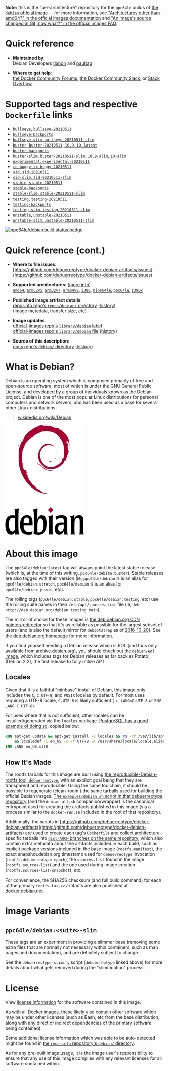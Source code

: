 <!--

********************************************************************************

WARNING:

    DO NOT EDIT "debian/README.md"

    IT IS AUTO-GENERATED

    (from the other files in "debian/" combined with a set of templates)

********************************************************************************

-->

**Note:** this is the "per-architecture" repository for the `ppc64le` builds of [the `debian` official image](https://hub.docker.com/_/debian) -- for more information, see ["Architectures other than amd64?" in the official images documentation](https://github.com/docker-library/official-images#architectures-other-than-amd64) and ["An image's source changed in Git, now what?" in the official images FAQ](https://github.com/docker-library/faq#an-images-source-changed-in-git-now-what).

# Quick reference

-	**Maintained by**:  
	Debian Developers [tianon](https://qa.debian.org/developer.php?login=tianon) and [paultag](https://qa.debian.org/developer.php?login=paultag)

-	**Where to get help**:  
	[the Docker Community Forums](https://forums.docker.com/), [the Docker Community Slack](https://dockr.ly/slack), or [Stack Overflow](https://stackoverflow.com/search?tab=newest&q=docker)

# Supported tags and respective `Dockerfile` links

-	[`bullseye`, `bullseye-20210511`](https://github.com/debuerreotype/docker-debian-artifacts/blob/c7c0122b2785f0b54f76e0e6eafab4af28ceb9bd/bullseye/Dockerfile)
-	[`bullseye-backports`](https://github.com/debuerreotype/docker-debian-artifacts/blob/c7c0122b2785f0b54f76e0e6eafab4af28ceb9bd/bullseye/backports/Dockerfile)
-	[`bullseye-slim`, `bullseye-20210511-slim`](https://github.com/debuerreotype/docker-debian-artifacts/blob/c7c0122b2785f0b54f76e0e6eafab4af28ceb9bd/bullseye/slim/Dockerfile)
-	[`buster`, `buster-20210511`, `10.9`, `10`, `latest`](https://github.com/debuerreotype/docker-debian-artifacts/blob/c7c0122b2785f0b54f76e0e6eafab4af28ceb9bd/buster/Dockerfile)
-	[`buster-backports`](https://github.com/debuerreotype/docker-debian-artifacts/blob/c7c0122b2785f0b54f76e0e6eafab4af28ceb9bd/buster/backports/Dockerfile)
-	[`buster-slim`, `buster-20210511-slim`, `10.9-slim`, `10-slim`](https://github.com/debuerreotype/docker-debian-artifacts/blob/c7c0122b2785f0b54f76e0e6eafab4af28ceb9bd/buster/slim/Dockerfile)
-	[`experimental`, `experimental-20210511`](https://github.com/debuerreotype/docker-debian-artifacts/blob/c7c0122b2785f0b54f76e0e6eafab4af28ceb9bd/experimental/Dockerfile)
-	[`rc-buggy`, `rc-buggy-20210511`](https://github.com/debuerreotype/docker-debian-artifacts/blob/c7c0122b2785f0b54f76e0e6eafab4af28ceb9bd/rc-buggy/Dockerfile)
-	[`sid`, `sid-20210511`](https://github.com/debuerreotype/docker-debian-artifacts/blob/c7c0122b2785f0b54f76e0e6eafab4af28ceb9bd/sid/Dockerfile)
-	[`sid-slim`, `sid-20210511-slim`](https://github.com/debuerreotype/docker-debian-artifacts/blob/c7c0122b2785f0b54f76e0e6eafab4af28ceb9bd/sid/slim/Dockerfile)
-	[`stable`, `stable-20210511`](https://github.com/debuerreotype/docker-debian-artifacts/blob/c7c0122b2785f0b54f76e0e6eafab4af28ceb9bd/stable/Dockerfile)
-	[`stable-backports`](https://github.com/debuerreotype/docker-debian-artifacts/blob/c7c0122b2785f0b54f76e0e6eafab4af28ceb9bd/stable/backports/Dockerfile)
-	[`stable-slim`, `stable-20210511-slim`](https://github.com/debuerreotype/docker-debian-artifacts/blob/c7c0122b2785f0b54f76e0e6eafab4af28ceb9bd/stable/slim/Dockerfile)
-	[`testing`, `testing-20210511`](https://github.com/debuerreotype/docker-debian-artifacts/blob/c7c0122b2785f0b54f76e0e6eafab4af28ceb9bd/testing/Dockerfile)
-	[`testing-backports`](https://github.com/debuerreotype/docker-debian-artifacts/blob/c7c0122b2785f0b54f76e0e6eafab4af28ceb9bd/testing/backports/Dockerfile)
-	[`testing-slim`, `testing-20210511-slim`](https://github.com/debuerreotype/docker-debian-artifacts/blob/c7c0122b2785f0b54f76e0e6eafab4af28ceb9bd/testing/slim/Dockerfile)
-	[`unstable`, `unstable-20210511`](https://github.com/debuerreotype/docker-debian-artifacts/blob/c7c0122b2785f0b54f76e0e6eafab4af28ceb9bd/unstable/Dockerfile)
-	[`unstable-slim`, `unstable-20210511-slim`](https://github.com/debuerreotype/docker-debian-artifacts/blob/c7c0122b2785f0b54f76e0e6eafab4af28ceb9bd/unstable/slim/Dockerfile)

[![ppc64le/debian build status badge](https://img.shields.io/jenkins/s/https/doi-janky.infosiftr.net/job/multiarch/job/ppc64le/job/debian.svg?label=ppc64le/debian%20%20build%20job)](https://doi-janky.infosiftr.net/job/multiarch/job/ppc64le/job/debian/)

# Quick reference (cont.)

-	**Where to file issues**:  
	[https://github.com/debuerreotype/docker-debian-artifacts/issues](https://github.com/debuerreotype/docker-debian-artifacts/issues)

-	**Supported architectures**: ([more info](https://github.com/docker-library/official-images#architectures-other-than-amd64))  
	[`amd64`](https://hub.docker.com/r/amd64/debian/), [`arm32v5`](https://hub.docker.com/r/arm32v5/debian/), [`arm32v7`](https://hub.docker.com/r/arm32v7/debian/), [`arm64v8`](https://hub.docker.com/r/arm64v8/debian/), [`i386`](https://hub.docker.com/r/i386/debian/), [`mips64le`](https://hub.docker.com/r/mips64le/debian/), [`ppc64le`](https://hub.docker.com/r/ppc64le/debian/), [`s390x`](https://hub.docker.com/r/s390x/debian/)

-	**Published image artifact details**:  
	[repo-info repo's `repos/debian/` directory](https://github.com/docker-library/repo-info/blob/master/repos/debian) ([history](https://github.com/docker-library/repo-info/commits/master/repos/debian))  
	(image metadata, transfer size, etc)

-	**Image updates**:  
	[official-images repo's `library/debian` label](https://github.com/docker-library/official-images/issues?q=label%3Alibrary%2Fdebian)  
	[official-images repo's `library/debian` file](https://github.com/docker-library/official-images/blob/master/library/debian) ([history](https://github.com/docker-library/official-images/commits/master/library/debian))

-	**Source of this description**:  
	[docs repo's `debian/` directory](https://github.com/docker-library/docs/tree/master/debian) ([history](https://github.com/docker-library/docs/commits/master/debian))

# What is Debian?

Debian is an operating system which is composed primarily of free and open-source software, most of which is under the GNU General Public License, and developed by a group of individuals known as the Debian project. Debian is one of the most popular Linux distributions for personal computers and network servers, and has been used as a base for several other Linux distributions.

> [wikipedia.org/wiki/Debian](https://en.wikipedia.org/wiki/Debian)

![logo](https://raw.githubusercontent.com/docker-library/docs/b449be7df57e9ed9086bb5821bfb5d6cdc5d67a4/debian/logo.png)

# About this image

The `ppc64le/debian:latest` tag will always point the latest stable release (which is, at the time of this writing, `ppc64le/debian:buster`). Stable releases are also tagged with their version (ie, `ppc64le/debian:9` is an alias for `ppc64le/debian:stretch`, `ppc64le/debian:8` is an alias for `ppc64le/debian:jessie`, etc).

The rolling tags (`ppc64le/debian:stable`, `ppc64le/debian:testing`, etc) use the rolling suite names in their `/etc/apt/sources.list` file (ie, `deb http://deb.debian.org/debian testing main`).

The mirror of choice for these images is [the deb.debian.org CDN pointer/redirector](https://deb.debian.org) so that it's as reliable as possible for the largest subset of users (and is also the default mirror for `debootstrap` as of [2016-10-20](https://anonscm.debian.org/cgit/d-i/debootstrap.git/commit/?id=9e8bc60ad1ccf3a25ce7890526b70059f3e770de)). See the [deb.debian.org homepage](https://deb.debian.org) for more information.

If you find yourself needing a Debian release which is EOL (and thus only available from [archive.debian.org](http://archive.debian.org)), you should check out [the `debian/eol` image](https://hub.docker.com/r/debian/eol/), which includes tags for Debian releases as far back as Potato (Debian 2.2), the first release to fully utilize APT.

## Locales

Given that it is a faithful "minbase" install of Debian, this image only includes the `C`, `C.UTF-8`, and `POSIX` locales by default. For most uses requiring a UTF-8 locale, `C.UTF-8` is likely sufficient (`-e LANG=C.UTF-8` or `ENV LANG C.UTF-8`).

For uses where that is not sufficient, other locales can be installed/generated via the `locales` package. [PostgreSQL has a good example of doing so](https://github.com/docker-library/postgres/blob/69bc540ecfffecce72d49fa7e4a46680350037f9/9.6/Dockerfile#L21-L24), copied below:

```dockerfile
RUN apt-get update && apt-get install -y locales && rm -rf /var/lib/apt/lists/* \
	&& localedef -i en_US -c -f UTF-8 -A /usr/share/locale/locale.alias en_US.UTF-8
ENV LANG en_US.utf8
```

## How It's Made

The rootfs tarballs for this image are built using [the reproducible-Debian-rootfs tool, `debuerreotype`](https://github.com/debuerreotype/debuerreotype), with an explicit goal being that they are transparent and reproducible. Using the same toolchain, it should be possible to regenerate (clean-room!) the same tarballs used for building the official Debian images. [The `examples/debian.sh` script in that debuerreotype repository](https://github.com/debuerreotype/debuerreotype/blob/master/examples/debian.sh) (and the `debian-all.sh` companion/wrapper) is the canonical entrypoint used for creating the artifacts published in this image (via a process similar to the `docker-run.sh` included in the root of that repository).

Additionally, the scripts in [https://github.com/debuerreotype/docker-debian-artifacts](https://github.com/debuerreotype/docker-debian-artifacts) are used to create each tag's `Dockerfile` and collect architecture-specific tarballs into [`dist-ARCH` branches on the same repository](https://github.com/debuerreotype/docker-debian-artifacts/branches), which also contain extra metadata about the artifacts included in each build, such as explicit package versions included in the base image (`rootfs.manifest`), the exact snapshot.debian.org timestamp used for `debuerreotype` invocation (`rootfs.debuerreotype-epoch`), the `sources.list` found in the image (`rootfs.sources-list`) and the one used during image creation (`rootfs.sources-list-snapshot`), etc.

For convenience, the SHA256 checksum (and full build command) for each of the primary `rootfs.tar.xz` artifacts are also published at [docker.debian.net](https://docker.debian.net/).

# Image Variants

## `ppc64le/debian:<suite>-slim`

These tags are an experiment in providing a slimmer base (removing some extra files that are normally not necessary within containers, such as man pages and documentation), and are definitely subject to change.

See the `debuerreotype-slimify` script (`debuerreotype` linked above) for more details about what gets removed during the "slimification" process.

# License

View [license information](https://www.debian.org/social_contract#guidelines) for the software contained in this image.

As with all Docker images, these likely also contain other software which may be under other licenses (such as Bash, etc from the base distribution, along with any direct or indirect dependencies of the primary software being contained).

Some additional license information which was able to be auto-detected might be found in [the `repo-info` repository's `debian/` directory](https://github.com/docker-library/repo-info/tree/master/repos/debian).

As for any pre-built image usage, it is the image user's responsibility to ensure that any use of this image complies with any relevant licenses for all software contained within.
